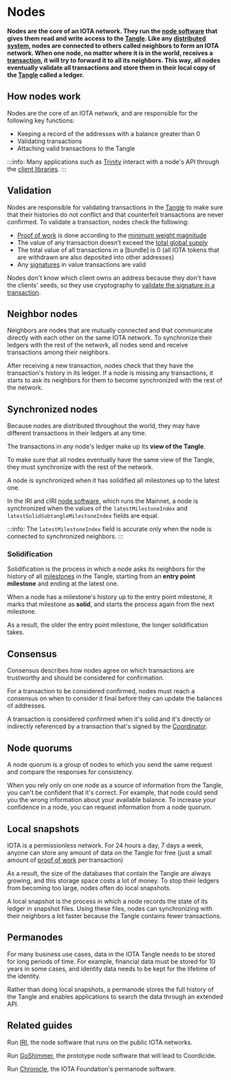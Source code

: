 # Nodes

**Nodes are the core of an IOTA network. They run the [node software](root://node-software/0.1/introduction/overview.md) that gives them read and write access to the [Tangle](../network/the-tangle.md). Like any [distributed system](https://en.wikipedia.org/wiki/Distributed_computing), nodes are connected to others called neighbors to form an IOTA network. When one node, no matter where it is in the world, receives a [transaction](../transactions/transactions.md), it will try to forward it to all its neighbors. This way, all nodes eventually validate all transactions and store them in their local copy of the [Tangle](../network/the-tangle.md) called a ledger.**

## How nodes work

Nodes are the core of an IOTA network, and are responsible for the following key functions:

- Keeping a record of the addresses with a balance greater than 0
- Validating transactions
- Attaching valid transactions to the Tangle

:::info:
Many applications such as [Trinity](root://wallets/0.1/trinity/introduction/overview.md) interact with a node's API through the [client libraries](root://client-libraries/0.1/introduction/overview.md).
:::

## Validation

Nodes are responsible for validating transactions in the [Tangle](../network/the-tangle.md) to make sure that their histories do not conflict and that counterfeit transactions are never confirmed. To validate a transaction, nodes check the following:

- [Proof of work](../transactions/proof-of-work.md) is done according to the [minimum weight magnitude](../network/minimum-weight-magnitude.md)
- The value of any transaction doesn’t exceed the [total global supply](../clients/token.md)
- The total value of all transactions in a [bundle] is 0 (all IOTA tokens that are withdrawn are also deposited into other addresses)
- Any [signatures](../clients/signatures.md) in value transactions are valid

Nodes don't know which client owns an address because they don't have the clients' seeds, so they use cryptography to [validate the signature in a transaction](../clients/signatures.md#how-nodes-validate-signatures).

## Neighbor nodes

Neighbors are nodes that are mutually connected and that communicate directly with each other on the same IOTA network. To synchronize their ledgers with the rest of the network, all nodes send and receive transactions among their neighbors.

After receiving a new transaction, nodes check that they have the transaction's history in its ledger. If a node is missing any transactions, it starts to ask its neighbors for them to become synchronized with the rest of the network.

## Synchronized nodes

Because nodes are distributed throughout the world, they may have different transactions in their ledgers at any time.

The transactions in any node's ledger make up its **view of the Tangle**.

To make sure that all nodes eventually have the same view of the Tangle, they must synchronize with the rest of the network.

A node is synchronized when it has solidified all milestones up to the latest one.

In the IRI and cIRI [node software](root://node-software/0.1/introduction/overview.md), which runs the Mainnet, a node is synchronized when the values of the  `latestMilestoneIndex` and `latestSolidSubtangleMilestoneIndex` fields are equal.

:::info:
The `latestMilestoneIndex` field is accurate only when the node is connected to synchronized neighbors.
:::

### Solidification

Solidification is the process in which a node asks its neighbors for the history of all [milestones](../network/the-coordinator.md#milestones) in the Tangle, starting from an **entry point milestone** and ending at the latest one.

When a node has a milestone's history up to the entry point milestone, it marks that milestone as **solid**, and starts the process again from the next milestone.

As a result, the older the entry point milestone, the longer solidification takes.

## Consensus

Consensus describes how nodes agree on which transactions are trustworthy and should be considered for confirmation.

For a transaction to be considered confirmed, nodes must reach a consensus on when to consider it final before they can update the balances of addresses.

A transaction is considered confirmed when it's solid and it's directly or indirectly referenced by a transaction that's signed by the [Coordinator](../network/the-coordinator.md).

## Node quorums

A node quorum is a group of nodes to which you send the same request and compare the responses for consistency.

When you rely only on one node as a source of information from the Tangle, you can't be confident that it's correct. For example, that node could send you the wrong information about your available balance. To increase your confidence in a node, you can request information from a node quorum.

## Local snapshots

IOTA is a permissionless network. For 24 hours a day, 7 days a week, anyone can store any amount of data on the Tangle for free (just a small amount of [proof of work](root://getting-started/0.1/transactions/proof-of-work.md) per transaction)

As a result, the size of the databases that contain the Tangle are always growing, and this storage space costs a lot of money. To stop their ledgers from becoming too large, nodes often do local snapshots.

A local snapshot is the process in which a node records the state of its ledger in snapshot files. Using these files, nodes can synchronizing with their neighbors a lot faster because the Tangle contains fewer transactions.

## Permanodes

For many business use cases, data in the IOTA Tangle needs to be stored for long periods of time. For example, financial data must be stored for 10 years in some cases, and identity data needs to be kept for the lifetime of the identity.

Rather than doing local snapshots, a permanode stores the full history of the Tangle and enables applications to search the data through an extended API.

## Related guides

Run [IRI](root://node-software/0.1/iri/introduction/overview.md), the node software that runs on the public IOTA networks.

Run [GoShimmer](root://node-software/0.1/goshimmer/introduction/overview.md), the prototype node software that will lead to Coordicide. 

Run [Chronicle](root://node-software/0.1/chronicle/introduction/overview.md), the IOTA Foundation's permanode software.
